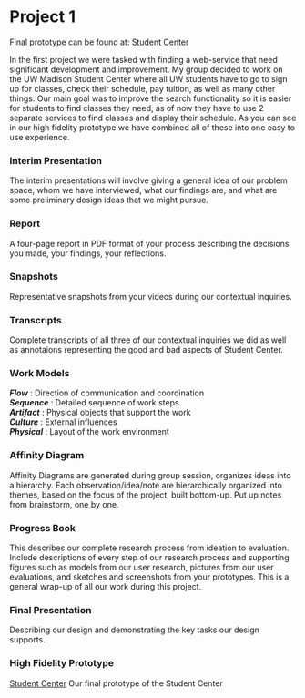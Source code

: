 # Project 1

Final prototype can be found at: [Student Center](https://invis.io/VU66VKA3B)

In the first project we were tasked with finding a web-service that need significant development and improvement. My group decided to work on the UW Madison Student Center where all UW students have to go to sign up for classes, check their schedule, pay tuition, as well as many other things. Our main goal was to improve the search functionality so it is easier for students to find classes they need, as of now they have to use 2 separate services to find classes and display their schedule. As you can see in our high fidelity prototype we have combined all of these into one easy to use experience. 

### Interim Presentation

The interim presentations will involve giving a general idea of our problem space, whom we have interviewed, what our findings are, and what are some preliminary design ideas that we might pursue.

### Report

A four-page report in PDF format of your process describing the decisions you made, your findings, your reflections.

### Snapshots

Representative snapshots from your videos during our contextual inquiries.

### Transcripts

Complete transcripts of all three of our contextual inquiries we did as well as annotaions representing the good and bad aspects of Student Center.

### Work Models

***Flow*** : Direction of communication and coordination   
***Sequence*** : Detailed sequence of work steps   
***Artifact*** : Physical objects that support the work   
***Culture*** : External influences   
***Physical*** : Layout of the work environment

### Affinity Diagram

Affinity Diagrams are generated during group session, organizes ideas into a hierarchy. Each observation/idea/note are hierarchically organized into themes, based on the focus of the project, built bottom-up. Put up notes from brainstorm, one by one.

### Progress Book

This describes our complete research process from ideation to evaluation. Include descriptions of every step of our research process and supporting figures such as models from our user research, pictures from our user evaluations, and sketches and screenshots from your prototypes. This is a general wrap-up of all our work during this project.

### Final Presentation

Describing our design and demonstrating the key tasks our design supports.

### High Fidelity Prototype

[Student Center](https://invis.io/VU66VKA3B) Our final prototype of the Student Center

